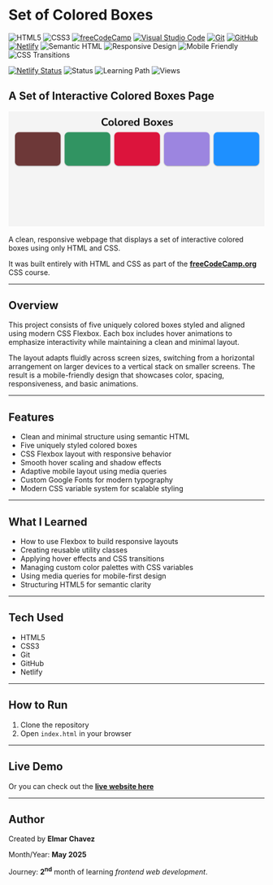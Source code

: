 # Set of Colored Boxes

![HTML5](https://img.shields.io/badge/HTML5-E34F26?style=for-the-badge&logo=html5&logoColor=white)
![CSS3](https://img.shields.io/badge/CSS3-1572B6?style=for-the-badge&logo=css3&logoColor=white)
[![freeCodeCamp](https://img.shields.io/badge/freeCodeCamp-27273D?style=for-the-badge&logo=freecodecamp&logoColor=white)](https://www.freecodecamp.org/)
[![Visual Studio Code](https://img.shields.io/badge/VS%20Code-007ACC?style=for-the-badge&logo=visual-studio-code&logoColor=white)](https://code.visualstudio.com/)
[![Git](https://img.shields.io/badge/Git-F05032?style=for-the-badge&logo=git&logoColor=white)](https://git-scm.com/)
[![GitHub](https://img.shields.io/badge/GitHub-181717?style=for-the-badge&logo=github&logoColor=white)](https://github.com/)
[![Netlify](https://img.shields.io/badge/Netlify-00C7B7?style=for-the-badge&logo=netlify&logoColor=white)](https://www.netlify.com/)
![Semantic HTML](https://img.shields.io/badge/Semantic%20HTML-ff9800?style=for-the-badge)
![Responsive Design](https://img.shields.io/badge/Responsive%20Design-2196F3?style=for-the-badge&logo=responsive&logoColor=white)
![Mobile Friendly](https://img.shields.io/badge/Mobile%20Friendly-%E2%9C%85-1E293B?style=for-the-badge&logo=responsive-design&logoColor=white)
![CSS Transitions](https://img.shields.io/badge/CSS%20Transitions-%231572B6?style=for-the-badge&logo=css3&logoColor=white)

[![Netlify Status](https://api.netlify.com/api/v1/badges/8072cb4f-1988-492f-8623-09842d7bc848/deploy-status)](https://set-of-colored-boxes-fcc-jiro.netlify.app/)
![Status](https://img.shields.io/badge/status-complete-brightgreen)
![Learning Path](https://img.shields.io/badge/learning%20path-month%202-blue)
![Views](https://visitor-badge.laobi.icu/badge?page_id=CodingWithJiro.freecodecamp-css-set-of-colored-boxes&left_text=repo%20views)

## A Set of Interactive Colored Boxes Page

![Screenshot of the project](./screenshot.png)

A clean, responsive webpage that displays a set of interactive colored boxes using only HTML and CSS.

It was built entirely with HTML and CSS as part of the **[freeCodeCamp.org](https://www.freecodecamp.org/learn/full-stack-developer/)** CSS course.

---

## Overview

This project consists of five uniquely colored boxes styled and aligned using modern CSS Flexbox. Each box includes hover animations to emphasize interactivity while maintaining a clean and minimal layout.

The layout adapts fluidly across screen sizes, switching from a horizontal arrangement on larger devices to a vertical stack on smaller screens. The result is a mobile-friendly design that showcases color, spacing, responsiveness, and basic animations.

---

## Features

- Clean and minimal structure using semantic HTML
- Five uniquely styled colored boxes
- CSS Flexbox layout with responsive behavior
- Smooth hover scaling and shadow effects
- Adaptive mobile layout using media queries
- Custom Google Fonts for modern typography
- Modern CSS variable system for scalable styling

---

## What I Learned

- How to use Flexbox to build responsive layouts
- Creating reusable utility classes
- Applying hover effects and CSS transitions
- Managing custom color palettes with CSS variables
- Using media queries for mobile-first design
- Structuring HTML5 for semantic clarity

---

## Tech Used

- HTML5
- CSS3
- Git
- GitHub
- Netlify

---

## How to Run

1. Clone the repository
2. Open `index.html` in your browser

---

## Live Demo

Or you can check out the **[live website here](https://set-of-colored-boxes-fcc-jiro.netlify.app/)**

---

## Author

Created by **Elmar Chavez**

Month/Year: **May 2025**

Journey: **2<sup>nd</sup>** month of learning _frontend web development_.
